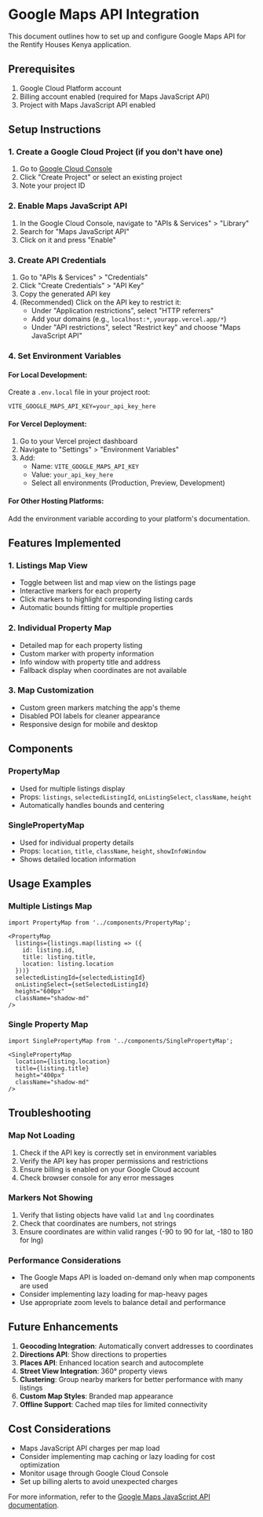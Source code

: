 # Google Maps API Integration

This document outlines how to set up and configure Google Maps API for the Rentify Houses Kenya application.

## Prerequisites

1. Google Cloud Platform account
2. Billing account enabled (required for Maps JavaScript API)
3. Project with Maps JavaScript API enabled

## Setup Instructions

### 1. Create a Google Cloud Project (if you don't have one)

1. Go to [Google Cloud Console](https://console.cloud.google.com/)
2. Click "Create Project" or select an existing project
3. Note your project ID

### 2. Enable Maps JavaScript API

1. In the Google Cloud Console, navigate to "APIs & Services" > "Library"
2. Search for "Maps JavaScript API"
3. Click on it and press "Enable"

### 3. Create API Credentials

1. Go to "APIs & Services" > "Credentials"
2. Click "Create Credentials" > "API Key"
3. Copy the generated API key
4. (Recommended) Click on the API key to restrict it:
   - Under "Application restrictions", select "HTTP referrers"
   - Add your domains (e.g., `localhost:*`, `yourapp.vercel.app/*`)
   - Under "API restrictions", select "Restrict key" and choose "Maps JavaScript API"

### 4. Set Environment Variables

#### For Local Development:
Create a `.env.local` file in your project root:

```env
VITE_GOOGLE_MAPS_API_KEY=your_api_key_here
```

#### For Vercel Deployment:
1. Go to your Vercel project dashboard
2. Navigate to "Settings" > "Environment Variables"
3. Add:
   - Name: `VITE_GOOGLE_MAPS_API_KEY`
   - Value: `your_api_key_here`
   - Select all environments (Production, Preview, Development)

#### For Other Hosting Platforms:
Add the environment variable according to your platform's documentation.

## Features Implemented

### 1. Listings Map View
- Toggle between list and map view on the listings page
- Interactive markers for each property
- Click markers to highlight corresponding listing cards
- Automatic bounds fitting for multiple properties

### 2. Individual Property Map
- Detailed map for each property listing
- Custom marker with property information
- Info window with property title and address
- Fallback display when coordinates are not available

### 3. Map Customization
- Custom green markers matching the app's theme
- Disabled POI labels for cleaner appearance
- Responsive design for mobile and desktop

## Components

### PropertyMap
- Used for multiple listings display
- Props: `listings`, `selectedListingId`, `onListingSelect`, `className`, `height`
- Automatically handles bounds and centering

### SinglePropertyMap
- Used for individual property details
- Props: `location`, `title`, `className`, `height`, `showInfoWindow`
- Shows detailed location information

## Usage Examples

### Multiple Listings Map
```tsx
import PropertyMap from '../components/PropertyMap';

<PropertyMap 
  listings={listings.map(listing => ({
    id: listing.id,
    title: listing.title,
    location: listing.location
  }))}
  selectedListingId={selectedListingId}
  onListingSelect={setSelectedListingId}
  height="600px"
  className="shadow-md"
/>
```

### Single Property Map
```tsx
import SinglePropertyMap from '../components/SinglePropertyMap';

<SinglePropertyMap 
  location={listing.location}
  title={listing.title}
  height="400px"
  className="shadow-md"
/>
```

## Troubleshooting

### Map Not Loading
1. Check if the API key is correctly set in environment variables
2. Verify the API key has proper permissions and restrictions
3. Ensure billing is enabled on your Google Cloud account
4. Check browser console for any error messages

### Markers Not Showing
1. Verify that listing objects have valid `lat` and `lng` coordinates
2. Check that coordinates are numbers, not strings
3. Ensure coordinates are within valid ranges (-90 to 90 for lat, -180 to 180 for lng)

### Performance Considerations
- The Google Maps API is loaded on-demand only when map components are used
- Consider implementing lazy loading for map-heavy pages
- Use appropriate zoom levels to balance detail and performance

## Future Enhancements

1. **Geocoding Integration**: Automatically convert addresses to coordinates
2. **Directions API**: Show directions to properties
3. **Places API**: Enhanced location search and autocomplete
4. **Street View Integration**: 360° property views
5. **Clustering**: Group nearby markers for better performance with many listings
6. **Custom Map Styles**: Branded map appearance
7. **Offline Support**: Cached map tiles for limited connectivity

## Cost Considerations

- Maps JavaScript API charges per map load
- Consider implementing map caching or lazy loading for cost optimization
- Monitor usage through Google Cloud Console
- Set up billing alerts to avoid unexpected charges

For more information, refer to the [Google Maps JavaScript API documentation](https://developers.google.com/maps/documentation/javascript).

